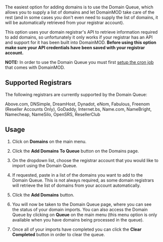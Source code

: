 The easiest option for adding domains is to use the Domain Queue, which allows you to supply a list of domains and let DomainMOD take care of the rest (and in some cases you don't even need to supply the list of domains, it will be automatically retrieved from your registrar account).

This option uses your domain registrar's API to retrieve information required to add domains, so unfortunately it only works if your registrar has an API and support for it has been built into DomainMOD. **Before using this option make sure your API credentials have been saved with your registrar account.**

**NOTE:** In order to use the Domain Queue you must first [setup the cron job](getting-started.md#cron-job) that comes with DomainMOD.

Supported Registrars
----------------------
The following registrars are currently supported by the Domain Queue:

Above.com, DNSimple, DreamHost, Dynadot, eNom, Fabulous, Freenom (Reseller Accounts Only), GoDaddy, Internet.bs, Name.com, NameBright, Namecheap, NameSilo, OpenSRS, ResellerClub

Usage
-------
1. Click on **Domains** on the main menu.

2. Click the **Add Domains To Queue** button on the Domains page.

3. On the dropdown list, choose the registrar account that you would like to import using the Domain Queue.

4. If requested, paste in a list of the domains you want to add to the Domain Queue. This is not always required, as some domain registrars will retrieve the list of domains from your account automatically.

5. Click the **Add Domains** button.

6. You will now be taken to the Domain Queue page, where you can see the status of your domain imports. You can also access the Domain Queue by clicking on **Queue** on the main menu (this menu option is only available when you have domains being processed in the queue).

7. Once all of your imports have completed you can click the **Clear Completed** button in order to clear the queue.
 